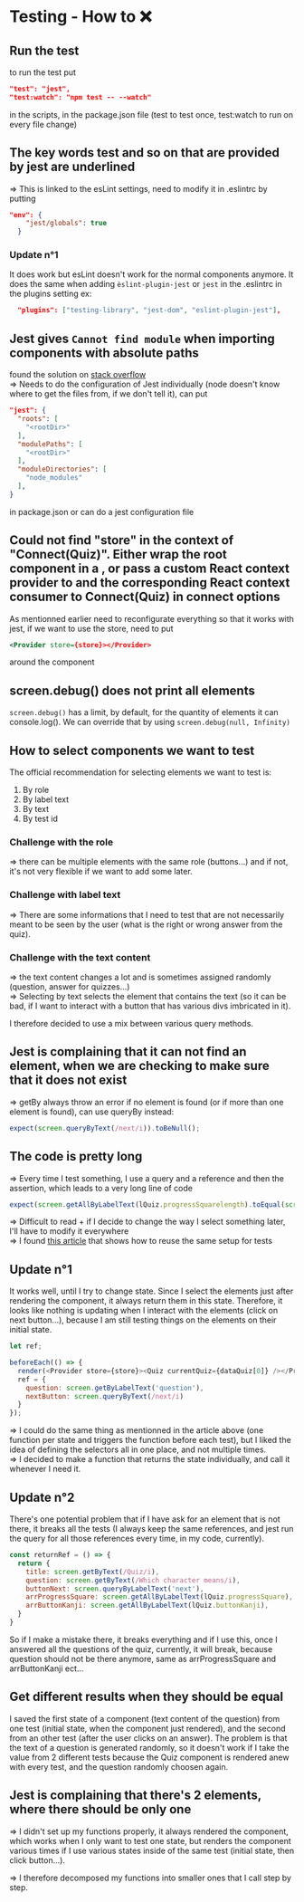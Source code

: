 # Testing - How to ❌

## Run the test

to run the test put

```json
"test": "jest",
"test:watch": "npm test -- --watch"
```

in the scripts, in the package.json file (test to test once, test:watch to run on every file change)

## The key words test and so on that are provided by jest are underlined

=> This is linked to the esLint settings, need to modify it in .eslintrc by putting

```json
"env": {
    "jest/globals": true
  }
  ```

### Update n°1

It does work but esLint doesn't work for the normal components anymore. It does the same when adding ```èslint-plugin-jest``` or ```jest``` in the .eslintrc in the plugins setting
ex:

```json
  "plugins": ["testing-library", "jest-dom", "eslint-plugin-jest"],
```

## Jest gives `Cannot find module` when importing components with absolute paths

found the solution on [stack overflow](https://stackoverflow.com/questions/50863312/jest-gives-cannot-find-module-when-importing-components-with-absolute-paths)  
=> Needs to do the configuration of Jest individually (node doesn't know where to get the files from, if we don't tell it), can put  

```json
"jest": {
  "roots": [
    "<rootDir>"
  ],
  "modulePaths": [
    "<rootDir>"
  ],
  "moduleDirectories": [
    "node_modules"
  ],
}
```

in package.json or can do a jest configuration file

## Could not find "store" in the context of "Connect(Quiz)". Either wrap the root component in a <Provider>, or pass a custom React context provider to <Provider> and the corresponding React context consumer to Connect(Quiz) in connect options

As mentionned earlier need to reconfigurate everything so that it works with jest, if we want to use the store, need to put

```xml
<Provider store={store}></Provider>
```

around the component

## screen.debug() does not print all elements

```screen.debug()``` has a limit, by default, for the quantity of elements it can console.log(). We can override that by using ```screen.debug(null, Infinity)```

## How to select components we want to test

The official recommendation for selecting elements we want to test is:

1. By role
2. By label text
3. By text  
4. By test id

### Challenge with the role

=> there can be multiple elements with the same role (buttons...) and if not, it's not very flexible if we want to add some later.

### Challenge with label text

=> There are some informations that I need to test that are not necessarily meant to be seen by the user (what is the right or wrong answer from the quiz).

### Challenge with the text content

=> the text content changes a lot and is sometimes assigned randomly (question, answer for quizzes...)  
=> Selecting by text selects the element that contains the text (so it can be bad, if I want to interact with a button that has various divs imbricated in it).

I therefore decided to use a mix between various query methods.

## Jest is complaining that it can not find an element, when we are checking to make sure that it does not exist

=> getBy always throw an error if no element is found (or if more than one element is found), can use queryBy instead:

```javascript
expect(screen.queryByText(/next/i)).toBeNull();
```

## The code is pretty long

=> Every time I test something, I use a query and a reference and then the assertion, which leads to a very long line of code  

```Javascript
expect(screen.getAllByLabelText(lQuiz.progressSquarelength).toEqual(screen.getAllByLabelText(lIllmainSquare).length);
```

=> Difficult to read + if I decide to change the way I select something later, I'll have to modify it everywhere  
=> I found [this article](https://kentcdodds.com/blog/test-isolation-with-react) that shows how to reuse the same setup for tests

## Update n°1

It works well, until I try to change state. Since I select the elements just after rendering the component, it always return them in this state. Therefore, it looks like nothing is updating when I interact with the elements (click on next button...), because I am still testing things on the elements on their initial state.

```javascript
let ref;

beforeEach(() => {
  render(<Provider store={store}><Quiz currentQuiz={dataQuiz[0]} /></Provider>);
  ref = {
    question: screen.getByLabelText('question'),
    nextButton: screen.queryByText(/next/i)
  }
});
```

=> I could do the same thing as mentionned in the article above (one function per state and triggers the function before each test), but I liked the idea of defining the selectors all in one place, and not multiple times.  
=> I decided to make a function that returns the state individually, and call it whenever I need it.

## Update n°2

There's one potential problem that if I have ask for an element that is not there, it breaks all the tests (I always keep the same references, and jest run the query for all those references every time, in my code, currently).  

```javascript
const returnRef = () => {
  return {
    title: screen.getByText(/Quiz/i),
    question: screen.getByText(/Which character means/i),
    buttonNext: screen.queryByLabelText('next'),
    arrProgressSquare: screen.getAllByLabelText(lQuiz.progressSquare),
    arrButtonKanji: screen.getAllByLabelText(lQuiz.buttonKanji),
  }
}
```

So if I make a mistake there, it breaks everything and if I use this, once I answered all the questions of the quiz, currently, it will break, because question should not be there anymore, same as arrProgressSquare and arrButtonKanji ect...

## Get different results when they should be equal

I saved the first state of a component (text content of the question) from one test (initial state, when the component just rendered), and the second from an other test (after the user clicks on an answer). The problem is that the text of a question is generated randomly, so it doesn't work if I take the value from 2 different tests because the Quiz component is rendered anew with every test, and the question randomly choosen again.

## Jest is complaining that there's 2 elements, where there should be only one

=> I didn't set up my functions properly, it always rendered the component, which works when I only want to test one state, but renders the component various times if I use various states inside of the same test (initial state, then click button...).  

=> I therefore decomposed my functions into smaller ones that I call step by step.
